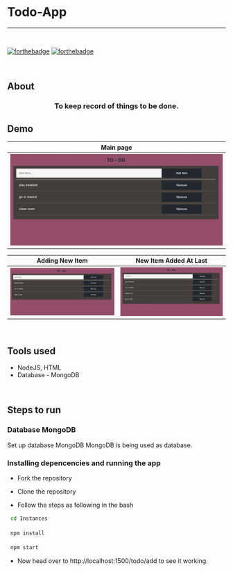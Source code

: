 # Todo-App
<hr>

<br>

[![forthebadge](https://forthebadge.com/images/badges/uses-js.svg)](http://forthebadge.com)
[![forthebadge](https://forthebadge.com/images/badges/check-it-out.svg)](https://forthebadge.com)

<br>

## About
<h3 align="center"> To keep record of things to be done. </h3>


## Demo
|                  Main page                     |
| -----------------------------------------------|
| ![alt-text-1](./demo_images/mainPage.JPG)      | 


|           Adding New Item                          |               New Item Added At Last                       |
| ---------------------------------------------------|------------------------------------------------------------|
| ![alt-text-1](./demo_images/addingItems.JPG)       | ![alt-text-2](./demo_images/newItemAddedAtLast.JPG)        |


<br>

## Tools used
* NodeJS, HTML
* Database - MongoDB

<br>

## Steps to run

### Database MongoDB
Set up database MongoDB
MongoDB is being used as database.

### Installing depencencies and running the app

* Fork the repository

* Clone the repository  
* Follow the steps as following in the bash

```sh
 cd Instances

 npm install

 npm start
```

* Now head over to http://localhost:1500/todo/add to see it working.

<br>
